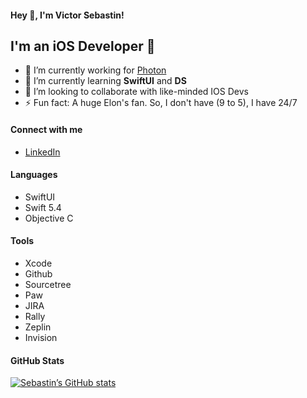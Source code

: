 #### Hey 👋, I'm Victor Sebastin!

## I'm an iOS Developer  


- 🔭 I’m currently working for [Photon](https://www.photon.in/)
- 🌱 I’m currently learning **SwiftUI** and **DS**
- 👯 I’m looking to collaborate with like-minded IOS Devs
- ⚡ Fun fact: A huge Elon's fan. So, I don't have (9 to 5), I have 24/7

#### Connect with me
* [LinkedIn](https://www.linkedin.com/in/victorsebastiana/)


#### Languages
* SwiftUI
* Swift 5.4
* Objective C

#### Tools
* Xcode
* Github
* Sourcetree
* Paw
* JIRA
* Rally
* Zeplin
* Invision

#### GitHub Stats
[![Sebastin’s GitHub stats](https://github-readme-stats.vercel.app/api?username=iSebastin&&show_icons=true&border_radius=15&hide_border=true&theme=vue)](https://github.com/iSebastin/github-readme-stats)
